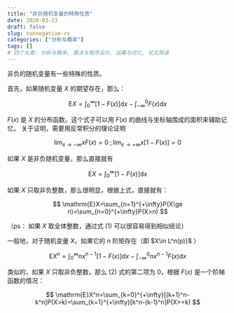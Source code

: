 ```yaml
---
title: "非负随机变量的特殊性质"
date: 2020-03-23
draft: false
slug: nonnegative-rv
categories: ["分析与概率"]
tags: []
# 四个大类: 分析与概率, 算法与程序设计, 运筹与优化, 论文简读
---
```


非负的随机变量有一些特殊的性质。

首先，如果随机变量 $X$ 的期望存在，那么：

$$
\mathrm{E}X=\int_0^{\infty}[1-F(x)]\mathrm{d}x-\int_{-\infty}^0F(x)\mathrm{d}x \tag{1}
$$

$F(x)$ 是 $X$ 的分布函数。这个式子可以用 $F(x)$ 的曲线与坐标轴围成的面积来辅助记忆。
关于证明，需要用反常积分的理论证明

$$
\lim_{x\to-\infty}xF(x)=0\; ;\lim_{x\to+\infty}x[1-F(x)]=0
$$

如果 $X$ 是非负随机变量，那么直接就有

$$
\mathrm{E}X=\int_0^{\infty}[1-F(x)]\mathrm{d}x
$$

如果 $X$ 只取非负整数，那么很明显，根据上式，直接就有：

$$
\mathrm{E}X=\sum_{n=1}^{+\infty}P(X\ge n)=\sum_{n=0}^{+\infty}P(X>n)
$$

（ps： 如果 $X$ 取全体整数，通过式 (1) 可以很容易得到相似结论）


一般地，对于随机变量 $X$，如果它的 $n$ 阶矩存在（即 $X\in L^n(p)}$ ）

$$
\mathrm{E}X^n=\int_0^{\infty}nx^{n-1}[1-F(x)]\mathrm{d}x-\int_{-\infty}^0 nx^{n-1}F(x)\mathrm{d}x  \tag{2}
$$

类似的，如果 $X$ 只取非负整数，那么 (2) 式的第二项为 $0$，根据 $F(x)$ 是一个阶梯函数的情况：

$$
\mathrm{E}X^n=\sum_{k=0}^{+\infty}[(k+1)^n-k^n]P(X>k)=\sum_{k=1}^{+\infty}[k^n-(k-1)^n]P(X>=k)
$$
